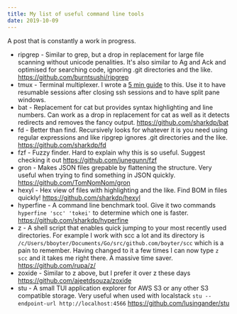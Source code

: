 ```yaml
---
title: My list of useful command line tools
date: 2019-10-09
---
```


A post that is constantly a work in progress.

- ripgrep - Similar to grep, but a drop in replacement for large file scanning without unicode penalities. It's also similar to Ag and Ack and optimised for searching code, ignoring .git directories and the like. <https://github.com/burntsushi/ripgrep>
- tmux - Terminal multiplexer. I wrote a [5 min guide](https://boyter.org/posts/enough-tmux-to-be-productive-in-5-minutes/) to this. Use it to have resumable sessions after closing ssh sessions and to have split pane windows.
- bat - Replacement for cat but provides syntax highlighting and line numbers. Can work as a drop in replacement for cat as well as it detects redirects and removes the fancy output. <https://github.com/sharkdp/bat>
- fd - Better than find. Recursively looks for whatever it is you need using regular expressions and like ripgrep ignores .git directories and the like. <https://github.com/sharkdp/fd>
- fzf - Fuzzy finder. Hard to explain why this is so useful. Suggest checking it out <https://github.com/junegunn/fzf>
- gron - Makes JSON files grepable by flattening the structure. Very useful when trying to find something in JSON quickly. <https://github.com/TomNomNom/gron>
- hexyl - Hex view of files with highlighting and the like. Find BOM in files quickly! <https://github.com/sharkdp/hexyl>
- hyperfine - A command line benchmark tool. Give it two commands `hyperfine 'scc' 'tokei'` to determine which one is faster. <https://github.com/sharkdp/hyperfine>
- z - A shell script that enables quick jumping to your most recently used directories. For example I work with scc a lot and its directory is `/c/Users/bboyter/Documents/Go/src/github.com/boyter/scc` which is a pain to remember. Having changed to it a few times I can now type `z scc` and it takes me right there. A massive time saver. <https://github.com/rupa/z/>
- zoxide - Similar to z above, but I prefer it over z these days <https://github.com/ajeetdsouza/zoxide>
- stu - A small TUI application explorer for AWS S3 or any other S3 compatible storage. Very useful when used with localstack `stu --endpoint-url http://localhost:4566` <https://github.com/lusingander/stu>

